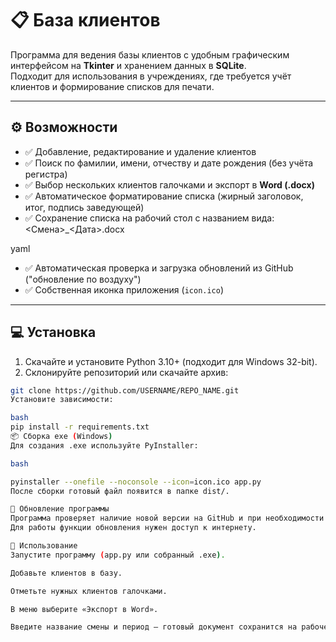 # 📋 База клиентов

Программа для ведения базы клиентов с удобным графическим интерфейсом на **Tkinter** и хранением данных в **SQLite**.  
Подходит для использования в учреждениях, где требуется учёт клиентов и формирование списков для печати.

---

## ⚙️ Возможности

- ✅ Добавление, редактирование и удаление клиентов  
- ✅ Поиск по фамилии, имени, отчеству и дате рождения (без учёта регистра)  
- ✅ Выбор нескольких клиентов галочками и экспорт в **Word (.docx)**  
- ✅ Автоматическое форматирование списка (жирный заголовок, итог, подпись заведующей)  
- ✅ Сохранение списка на рабочий стол с названием вида:  
<Смена>_<Дата>.docx

yaml

- ✅ Автоматическая проверка и загрузка обновлений из GitHub ("обновление по воздуху")  
- ✅ Собственная иконка приложения (`icon.ico`)  

---

## 💻 Установка

1. Скачайте и установите Python 3.10+ (подходит для Windows 32-bit).  
2. Склонируйте репозиторий или скачайте архив:  
 ```bash
 git clone https://github.com/USERNAME/REPO_NAME.git
Установите зависимости:

bash
pip install -r requirements.txt
📦 Сборка exe (Windows)
Для создания .exe используйте PyInstaller:

bash

pyinstaller --onefile --noconsole --icon=icon.ico app.py
После сборки готовый файл появится в папке dist/.

🔄 Обновление программы
Программа проверяет наличие новой версии на GitHub и при необходимости предлагает скачать обновление.
Для работы функции обновления нужен доступ к интернету.

📑 Использование
Запустите программу (app.py или собранный .exe).

Добавьте клиентов в базу.

Отметьте нужных клиентов галочками.

В меню выберите «Экспорт в Word».

Введите название смены и период — готовый документ сохранится на рабочем столе.
